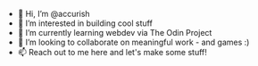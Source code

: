 - 👋 Hi, I’m @accurish
- 👀 I’m interested in building cool stuff
- 🌱 I’m currently learning webdev via The Odin Project
- 💞️ I’m looking to collaborate on meaningful work - and games :)
- 📫 Reach out to me here and let's make some stuff!

<!---
accurish/accurish is a ✨ special ✨ repository because its `README.md` (this file) appears on your GitHub profile.
You can click the Preview link to take a look at your changes.
--->
